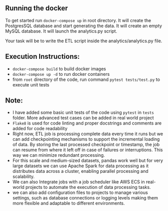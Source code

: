 ## Running the docker

To get started run ``` docker-compose up ``` in root directory.
It will create the PostgresSQL database and start generating the data.
It will create an empty MySQL database.
It will launch the analytics.py script. 

Your task will be to write the ETL script inside the analytics/analytics.py file.

**Execution Instructions:**
-
- `docker-compose build` to build docker images
- `docker-compose up -d` to run docker containers
- from `root` directory of the code, run command `pytest tests/test.py` to execute unit tests

**Note:**
-

- I have added some basic unit tests of the code using `pytest` in `tests` folder. More advanced test cases can be added in real world project
- `Flake8` is used for code linting and proper docstrings and comments are added for code readability
- Right now, ETL job is processing complete data every time it runs but we can add checkpointing mechanisms to support the incremental loading of data. By storing the last processed checkpoint or timestamp, the job can resume from where it left off in case of failures or interruptions. This way we can minimize redundant processing.
- For this scale and medium-sized datasets, pandas work well but for very large datasets we can use Apache Spark for data processing as it distributes data across a cluster, enabling parallel processing and scalability.
- We can also Integrate jobs with a job scheduler like AWS ECS in real-world projects to automate the execution of data processing tasks.
- we can also add configuration files to projects to manage various settings, such as database connections or logging levels making them more flexible and adaptable to different environments.